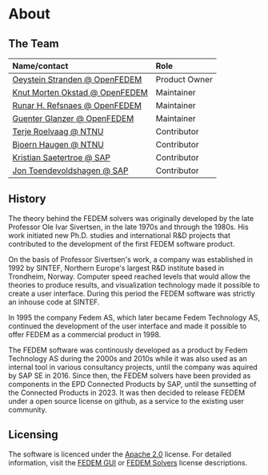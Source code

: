 # About

## The Team

| Name/contact                                                     | Role          |
|:-----------------------------------------------------------------|:--------------|
| [Oeystein Stranden @ OpenFEDEM](mailto:oeystein@openfedem.org)   | Product Owner |
| [Knut Morten Okstad @ OpenFEDEM](mailto:kmo@openfedem.org)       | Maintainer    |
| [Runar H. Refsnaes @ OpenFEDEM](mailto:runar@openfedem.org)      | Maintainer    |
| [Guenter Glanzer @ OpenFEDEM](mailto:gglanzer@openfedem.org)     | Maintainer    |
| [Terje Roelvaag @ NTNU](mailto:terje.rolvag@ntnu.no)             | Contributor   |
| [Bjoern Haugen @ NTNU](mailto:bjorn.haugen@ntnu.no)              | Contributor   |
| [Kristian Saetertroe @ SAP](mailto:kristian.saetertro@sap.com )  | Contributor   |
| [Jon Toendevoldshagen @ SAP](mailto:jon.tondevoldshagen@sap.com) | Contributor   |

## History

The theory behind the FEDEM solvers was originally developed by the late
Professor Ole Ivar Sivertsen, in the late 1970s and through the 1980s.
His work initiated new Ph.D. studies and international R&D projects
that contributed to the development of the first FEDEM software product.

On the basis of Professor Sivertsen's work, a company was established in 1992
by SINTEF, Northern Europe's largest R&D institute based in Trondheim, Norway.
Computer speed reached levels that would allow the theories to produce results,
and visualization technology made it possible to create a user interface.
During this period the FEDEM software was strictly an inhouse code at SINTEF.

In 1995 the company Fedem AS, which later became Fedem Technology AS,
continued the development of the user interface and made it possible to offer
FEDEM as a commercial product in 1998.

The FEDEM software was continously developed as a product by Fedem Technology AS
during the 2000s and 2010s while it was also used as an internal tool in
various consultancy projects, until the company was aquired by SAP SE in 2016.
Since then, the FEDEM solvers have been provided as components in the
EPD Connected Products by SAP, until the sunsetting of the Connected Products
in 2023. It was then decided to release FEDEM under a open source license
on github, as a service to the existing user community.

## Licensing

The software is licenced under the [Apache 2.0](https://opensource.org/license/apache-2-0/) license.
For detailed information, visit the [FEDEM GUI](https://github.com/SAP/fedem-gui/blob/main/LICENSE) or
[FEDEM Solvers](https://github.com/SAP/fedem-solvers/blob/main/LICENSE) license descriptions.
